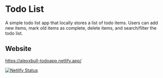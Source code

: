 # Todo List
A simple todo list app that locally stores a list of todo items. Users can add new items, mark old items as complete, delete items, and search/filter the todo list. 

## Website
https://alexxbull-todoapp.netlify.app/

[![Netlify Status](https://api.netlify.com/api/v1/badges/e7926a86-9394-427f-b45b-062691649741/deploy-status)](https://app.netlify.com/sites/alexxbull-todoapp/deploys)
